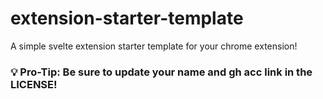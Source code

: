 # extension-starter-template
A simple svelte extension starter template for your chrome extension!



### 💡 Pro-Tip:  Be sure to update your name and gh acc link in the LICENSE!